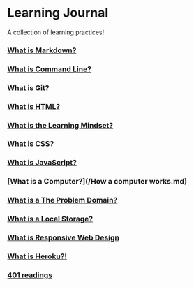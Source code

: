 # Learning Journal

A collection of learning practices! 

### [What is **Markdown?**](/markdown.md) 
### [What is **Command Line?**](/Command-line.md)
### [What is **Git?**](/Git.md)
### [What is **HTML?**](/Jon-Duckett.md)
### [What is the **Learning Mindset?**](/learning-mindset.md)
### [What is **CSS?**](/css.md)
### [What is **JavaScript?**](/javascript.md)
### [What is a **Computer?**](/How a computer works.md)
### [What is a **The Problem Domain?**](/problemdomain.md)
### [What is a **Local Storage?**](/localstorage.md)
### [What is **Responsive Web Design**](responsive.md)
### [What is **Heroku?!**](Heroku.md)
### [**401 readings**](401.md)

